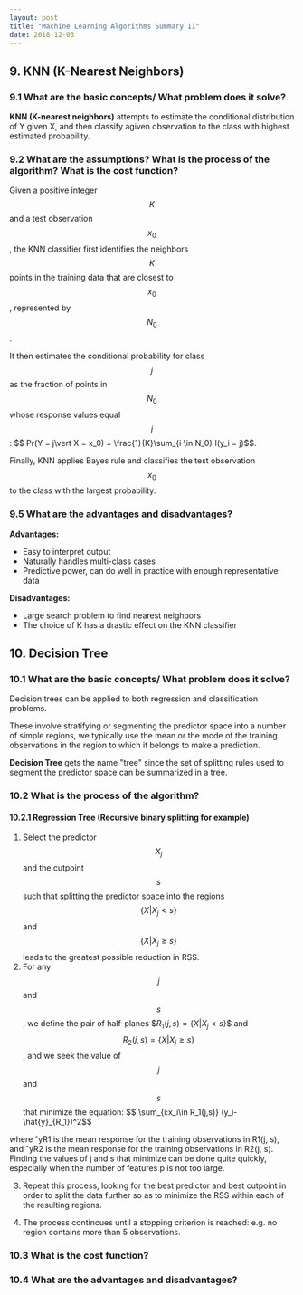 ```yaml
---
layout: post
title: "Machine Learning Algorithms Summary II"
date: 2018-12-03
---
```


## 9. KNN (K-Nearest Neighbors)
### 9.1 What are the basic concepts/ What problem does it solve?
**KNN (K-nearest neighbors)** attempts to estimate the conditional distribution of Y given X, and then classify agiven observation to the class with highest estimated probability. 

### 9.2 What are the assumptions? What is the process of the algorithm? What is the cost function?
Given a positive integer $$K$$ and a test observation $$x_0$$, the KNN classifier first identifies the neighbors $$K$$ points in the training data that are closest to $$x_0$$, represented by $$N_0$$.

It then estimates the conditional probability for class $$j$$ as the fraction of points in $$N_0$$ whose response values equal $$j$$: \$$ Pr(Y = j\vert X = x_0) = \frac{1}{K}\sum_{i \in N_0} I(y_i = j)$$.

Finally, KNN applies Bayes rule and classifies the test observation $$x_0$$ to the class with the largest probability.

### 9.5 What are the advantages and disadvantages?
**Advantages:**
- Easy to interpret output
- Naturally handles multi-class cases
- Predictive power, can do well in practice with enough representative data

**Disadvantages:**
- Large search problem to find nearest neighbors
- The choice of K has a drastic effect on the KNN classifier


## 10. Decision Tree
### 10.1 What are the basic concepts/ What problem does it solve?
Decision trees can be applied to both regression and classification problems.

These involve stratifying or segmenting the predictor space into a number of simple regions, we typically use the mean or the mode of the training observations in the region to which it belongs to make a prediction. 

**Decision Tree** gets the name "tree" since the set of splitting rules used to segment the predictor space can be summarized in a tree.

### 10.2 What is the process of the algorithm?
#### 10.2.1 Regression Tree (Recursive binary splitting for example)
1. Select the predictor $$X_j$$ and the cutpoint $$s$$ such that splitting the predictor space into the regions $$\{X \vert X_j < s\}$$ and $$\{X \vert X_j \ge s \}$$ leads to the greatest possible reduction in RSS. 
2. For any $$j$$ and $$s$$, we define the pair of half-planes \$$R_1(j, s) = \{X \vert X_j < s\}$$ and $$R_2(j, s) = \{X \vert X_j \ge s \}$$, and we seek the value of $$j$$ and $$s$$ that minimize the equation: \$$ \sum_{i:x_i\in R_1(j,s)} (y_i-\hat{y}_{R_1})^2$$


where ˆyR1 is the mean response for the training observations in R1(j, s),
and ˆyR2 is the mean response for the training observations in R2(j, s).
Finding the values of j and s that minimize can be done quite quickly,
especially when the number of features p is not too large.

3. Repeat this process, looking for the best predictor and best cutpoint in order to split the data further so as to minimize the RSS within each of the resulting regions.

4. The process contincues until a stopping criterion is reached: e.g. no region contains more than 5 observations.



### 10.3 What is the cost function?


### 10.4 What are the advantages and disadvantages?











